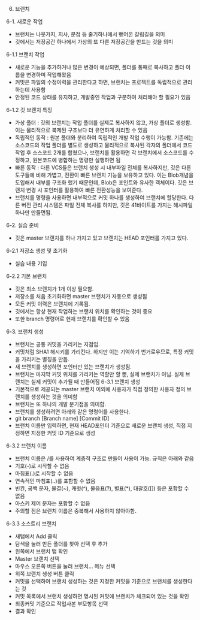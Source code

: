6. 브랜치

6-1. 새로운 작업
-	브랜치는 나뭇가지, 지사, 분점 등 줄기하나에서 뻗어온 갈림길을 의미
-	깃에서는 저장공간 하나에서 가상의 또 다른 저장공간을 만드는 것을 의미

6-1.1 브랜치 작업
-	새로운 기능을 추가하거나 많은 변경이 예상되면, 폴더를 통째로 복사하고 폴더 이름을 변경하며 작업해왔음
-	커밋은 파일의 수정이력을 관리한다고 하면, 브랜치는 프로젝트를 독립적으로 관리하는데 사용함
-	안정된 코드 상태를 유지하고, 개발중인 작업과 구분하여 처리해야 할 필요가 있음

6-1.2 깃 브랜치 특징
-	가상 폴더 : 깃의 브랜치는 작업 폴더를 실제로 복사하지 않고, 가상 폴더로 생성함. 이는 물리적으로 복제된 구조보다 더 유연하게 처리할 수 있음
-	독립적인 동작 : 원본 폴더와 분리하여 독립적인 개발 작업 수행이 가능함. 기존에는 소스코드의 작업 폴더를 별도로 생성하고 물리적으로 복사된 각자의 폴더에서 코드 작업 후 소스코드 2개를 합쳤으나, 브랜치를 활용하면 각 브랜치에서 소스코드를 수정하고, 원본코드에 병합하는 명령만 실행하면 됨
-	빠른 동작 : 다른 VCS들은 브랜치 생성 시 내부파일 전체를 복사하지만, 깃은 다른 도구들에 비해 가볍고, 전환이 빠른 브랜치 기능을 보유하고 있다. 이는 Blob개념을 도입해서 내부를 구조화 했기 때문인데, Blob은 포인트와 유사한 객체이다. 깃은 브랜치 변경 시 포인터를 활용하여 빠른 전환성능을 보여준다.
-	브랜치를 명령을 사용하면 내부적으로 커밋 하나를 생성하여 브랜치에 할당한다. 다른 버전 관리 시스템은 파일 전체 복사를 하지만, 깃은 41바이트를 가지는 해시파일 하나만 만들면됨.


6-2. 실습 준비
-	깃은 master 브랜치를 하나 가지고 있고 브랜치는 HEAD 포인터를 가지고 있다.

6-2.1 저장소 생성 및 초기화
-	실습 내용 기입

6-2.2 기본 브랜치
-	깃은 최소 브랜치가 1개 이상 필요함.
-	저장소를 처음 초기화하면 master 브랜치가 자동으로 생성됨
-	모든 커밋 이력은 브랜치에 기록됨.
-	깃에서는 항상 현재 작업하는 브랜치 위치를 확인하는 것이 중요
-	또한 branch 명령어로 현재 브랜치를 확인할 수 있음

6-3. 브랜치 생성
-	브랜치는 공통 커밋을 가리키는 지점임.
-	커밋처럼 SHA1 해시키를 가리킨다. 하지만 이는 기억하기 번거로우므로, 특정 커밋을 가리키는 별칭을 만듬.
-	새 브랜치를 생성하면 포인터만 있는 브랜치가 생성됨.
-	브랜치는 마지막 커밋 위치를 가리키는 역할만 할 뿐, 실제 브랜치가 아님. 실제 브랜치는 실제 커밋이 추가될 때 만들어짐
6-3.1 브랜치 생성
-	기본적으로 제공되는 master 브랜치 이외에 사용자가 직접 정의한 사용자 정의 브랜치를 생성하는 것을 의미함
-	브랜치는 또 하나의 개발 분기점을 의미함.
-	브랜치를 생성하려면 아래와 같은 명령어를 사용한다.
-	git branch [Branch name] [Commit ID]
-	브랜치 이름만 입력하면, 현재 HEAD포인터 기준으로 새로운 브랜치 생성, 직접 지정하면 지정한 커밋 ID 기준으로 생성

6-3.2 브랜치 이름
-	브랜치 이름은 /를 사용하여 계층적 구조로 만들어 사용이 가능. 규칙은 아래와 같음
-	기호(-)로 시작할 수 없음
-	마침표(.)로 시작할 수 없음
-	연속적인 마침표(..)를 포함할 수 없음
-	빈칸, 공백 문자, 물결(~), 캐럿(^), 물음표(?), 별표(*), 대괄호([]) 등은 포함할 수 없음
-	아스키 제어 문자는 포함할 수 없음
-	주의할 점은 브랜치 이름은 중복해서 사용하지 않아야함.

6-3.3 소스트리 브랜치
-	새탭에서 Add 클릭
-	탐색을 눌러 만든 폴더를 찾아 선택 후 추가
-	왼쪽에서 브랜치 탭 확인
-	Master 브랜치 선택
-	마우스 오른쪽 버튼을 눌러 브랜치… 메뉴 선택
-	위쪽 브랜치 생성 버튼 클릭
-	커밋을 선택하여 브랜치 생성하는 것은 지정한 커밋을 기준으로 브랜치를 생성한다는 것
-	커밋 목록에서 브랜치 생성하면 명시된 커밋에 브랜치가 체크되어 있는 것을 확인
-	최종커밋 기준으로 작업사본 부모항목 선택
-	결과 확인


